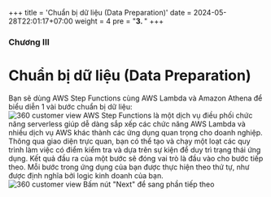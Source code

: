 +++
title = 'Chuẩn bị dữ liệu (Data Preparation)'
date = 2024-05-28T22:01:17+07:00
weight = 4
pre = "<b>3. </b>"
+++


### Chương III

# Chuẩn bị dữ liệu (Data Preparation)

Bạn sẽ dùng AWS Step Functions cùng AWS Lambda và Amazon Athena để biểu diễn 1 vài bước chuẩn bị dữ liệu:  
![360 customer view](https://vuha7394.github.io/workshop-aws2/images/assets/98.png) 
AWS Step Functions là một dịch vụ điều phối chức năng serverless giúp dễ dàng sắp xếp các chức năng AWS Lambda và nhiều dịch vụ AWS khác thành các ứng dụng quan trọng cho doanh nghiệp. Thông qua giao diện trực quan, bạn có thể tạo và chạy một loạt các quy trình làm việc có điểm kiểm tra và dựa trên sự kiện để duy trì trạng thái ứng dụng. Kết quả đầu ra của một bước sẽ đóng vai trò là đầu vào cho bước tiếp theo. Mỗi bước trong ứng dụng của bạn được thực hiện theo thứ tự, như được định nghĩa bởi logic kinh doanh của bạn.  
![360 customer view](https://vuha7394.github.io/workshop-aws2/images/assets/99.png) 
Bấm nút "Next" để sang phần tiếp theo  
